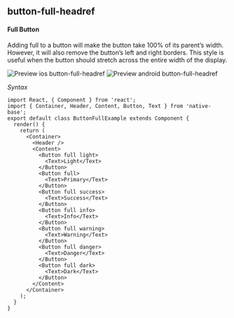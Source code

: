 ## button-full-headref
#### Full Button

Adding full to a button will make the button take 100% of its parent’s width. However, it will also remove the button’s left and right borders. This style is useful when the button should stretch across the entire width of the display.


![Preview ios button-full-headref](https://github.com/GeekyAnts/NativeBase-KitchenSink/raw/v2.5.0/screenshots/ios/button-full.png)
![Preview android button-full-headref](https://github.com/GeekyAnts/NativeBase-KitchenSink/raw/v2.5.0/screenshots/android/button-full.png)

*Syntax*

<pre class="line-numbers"><code class="language-jsx">import React, { Component } from 'react';
import { Container, Header, Content, Button, Text } from 'native-base';
export default class ButtonFullExample extends Component {
  render() {
    return (
      &lt;Container>
        &lt;Header />
        &lt;Content>
          &lt;Button full light>
            &lt;Text>Light&lt;/Text>
          &lt;/Button>
          &lt;Button full>
            &lt;Text>Primary&lt;/Text>
          &lt;/Button>
          &lt;Button full success>
            &lt;Text>Success&lt;/Text>
          &lt;/Button>
          &lt;Button full info>
            &lt;Text>Info&lt;/Text>
          &lt;/Button>
          &lt;Button full warning>
            &lt;Text>Warning&lt;/Text>
          &lt;/Button>
          &lt;Button full danger>
            &lt;Text>Danger&lt;/Text>
          &lt;/Button>
          &lt;Button full dark>
            &lt;Text>Dark&lt;/Text>
          &lt;/Button>
        &lt;/Content>
      &lt;/Container>
    );
  }
}</code></pre><br />
